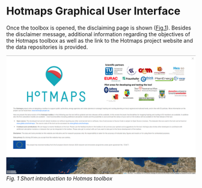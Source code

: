 # Hotmaps Graphical User Interface

Once the toolbox is opened, the disclaiming page is shown ([Fig.1](#Fig1)). Besides the disclaimer message, additional information regarding the objectives of the Hotmaps toolbox as well as the link to the Hotmaps project website and the data repositories is provided.

<a name="Fig1">![disclaimer][Fig1] </a>
_Fig. 1 Short introduction to Hotmas toolbox_




[Fig1]: https://github.com/HotMaps/hotmaps_wiki/blob/master/Images/general_tool_functionalities_and_structure/disclaimer.png
[Fig1]: https://github.com/HotMaps/hotmaps_wiki/blob/master/Images/general_tool_functionalities_and_structure/disclaimer.png
[Fig1]: https://github.com/HotMaps/hotmaps_wiki/blob/master/Images/general_tool_functionalities_and_structure/disclaimer.png
[Fig1]: https://github.com/HotMaps/hotmaps_wiki/blob/master/Images/general_tool_functionalities_and_structure/disclaimer.png
[Fig1]: https://github.com/HotMaps/hotmaps_wiki/blob/master/Images/general_tool_functionalities_and_structure/disclaimer.png
[Fig1]: https://github.com/HotMaps/hotmaps_wiki/blob/master/Images/general_tool_functionalities_and_structure/disclaimer.png
[Fig1]: https://github.com/HotMaps/hotmaps_wiki/blob/master/Images/general_tool_functionalities_and_structure/disclaimer.png